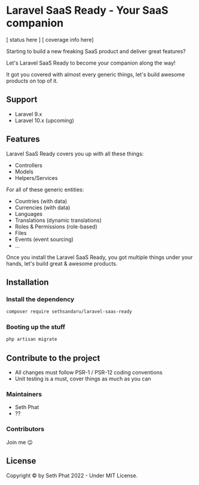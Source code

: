 # Laravel SaaS Ready - Your SaaS companion

[ status here ] [ coverage info here]

Starting to build a new freaking SaaS product and deliver great features? 

Let's Laravel SaaS Ready to become your companion along the way!

It got you covered with almost every generic things, let's build awesome products on top of it.

## Support

- Laravel 9.x
- Laravel 10.x (upcoming)

## Features

Laravel SaaS Ready covers you up with all these things:

- Controllers
- Models
- Helpers/Services

For all of these generic entities:

- Countries (with data)
- Currencies (with data)
- Languages
- Translations (dynamic translations)
- Roles & Permissions (role-based)
- Files
- Events (event sourcing)
- ...

Once you install the Laravel SaaS Ready, you got multiple things under your hands, let's build great & awesome products.

## Installation

### Install the dependency
```bash
composer require sethsandaru/laravel-saas-ready
```

### Booting up the stuff

```bash
php artisan migrate
```

## Contribute to the project

- All changes must follow PSR-1 / PSR-12 coding conventions
- Unit testing is a must, cover things as much as you can

### Maintainers

- Seth Phat
- ??

### Contributors

Join me :wink:

## License

Copyright &copy; by Seth Phat 2022 - Under MIT License.
